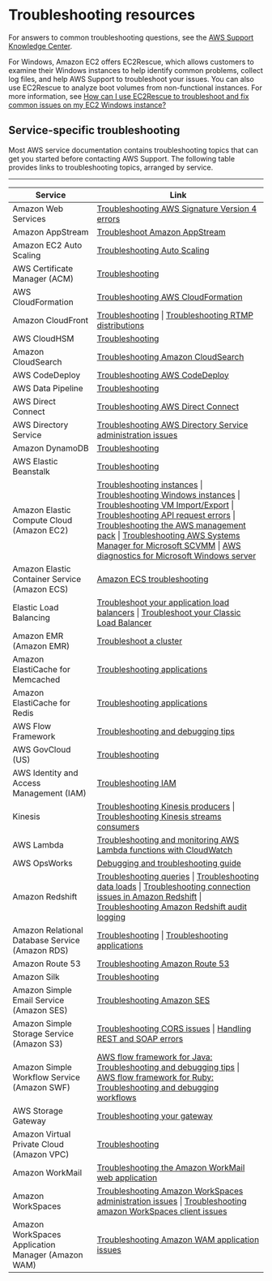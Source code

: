 # Troubleshooting resources<a name="troubleshooting"></a>

For answers to common troubleshooting questions, see the [AWS Support Knowledge Center](https://aws.amazon.com/premiumsupport/knowledge-center)\.

For Windows, Amazon EC2 offers EC2Rescue, which allows customers to examine their Windows instances to help identify common problems, collect log files, and help AWS Support to troubleshoot your issues\. You can also use EC2Rescue to analyze boot volumes from non\-functional instances\. For more information, see [How can I use EC2Rescue to troubleshoot and fix common issues on my EC2 Windows instance?](https://aws.amazon.com/premiumsupport/knowledge-center/ec2rescue-windows-troubleshoot/)

## Service\-specific troubleshooting<a name="service-troubleshooting"></a>

Most AWS service documentation contains troubleshooting topics that can get you started before contacting AWS Support\. The following table provides links to troubleshooting topics, arranged by service\.


****  

| Service | Link | 
| --- | --- | 
| Amazon Web Services | [Troubleshooting AWS Signature Version 4 errors](https://docs.aws.amazon.com/general/latest/gr/signature-v4-troubleshooting.html) | 
| Amazon AppStream | [Troubleshoot Amazon AppStream](https://docs.aws.amazon.com/appstream2/latest/developerguide/troubleshooting.html) | 
| Amazon EC2 Auto Scaling | [Troubleshooting Auto Scaling](https://docs.aws.amazon.com/autoscaling/latest/userguide/CHAP_Troubleshooting.html) | 
| AWS Certificate Manager \(ACM\) | [Troubleshooting](https://docs.aws.amazon.com/acm/latest/userguide/troubleshooting.html) | 
| AWS CloudFormation | [Troubleshooting AWS CloudFormation](https://docs.aws.amazon.com/AWSCloudFormation/latest/UserGuide/troubleshooting.html) | 
| Amazon CloudFront | [Troubleshooting](https://docs.aws.amazon.com/AmazonCloudFront/latest/DeveloperGuide/Troubleshooting.html) \| [Troubleshooting RTMP distributions](https://docs.aws.amazon.com/AmazonCloudFront/latest/DeveloperGuide/Streaming_Troubleshooting.html)  | 
| AWS CloudHSM | [Troubleshooting](https://docs.aws.amazon.com/cloudhsm/latest/userguide/cloud-hsm-troubleshooting.html) | 
| Amazon CloudSearch | [Troubleshooting Amazon CloudSearch](https://docs.aws.amazon.com/cloudsearch/latest/developerguide/troubleshooting.html) | 
| AWS CodeDeploy | [Troubleshooting AWS CodeDeploy](https://docs.aws.amazon.com/codedeploy/latest/userguide/troubleshooting.html) | 
| AWS Data Pipeline | [Troubleshooting](https://docs.aws.amazon.com/datapipeline/latest/DeveloperGuide/dp-troubleshooting.html) | 
| AWS Direct Connect | [Troubleshooting AWS Direct Connect](https://docs.aws.amazon.com/directconnect/latest/UserGuide/Troubleshooting.html) | 
| AWS Directory Service | [Troubleshooting AWS Directory Service administration issues](https://docs.aws.amazon.com/directoryservice/latest/admin-guide/admin_troubleshooting.html) | 
| Amazon DynamoDB | [Troubleshooting](https://docs.aws.amazon.com/amazondynamodb/latest/developerguide/DynamoDBPipeline.html#DataPipelineExportImport.Troubleshooting) | 
| AWS Elastic Beanstalk | [Troubleshooting](https://docs.aws.amazon.com/elasticbeanstalk/latest/dg/troubleshooting.html) | 
| Amazon Elastic Compute Cloud \(Amazon EC2\) | [Troubleshooting instances](https://docs.aws.amazon.com/AWSEC2/latest/UserGuide/ec2-instance-troubleshoot.html) \| [Troubleshooting Windows instances](https://docs.aws.amazon.com/AWSEC2/latest/WindowsGuide/troubleshooting-windows-instances.html) \| [Troubleshooting VM Import/Export](https://docs.aws.amazon.com/AWSEC2/latest/UserGuide/VMImportTroubleshooting.html) \| [Troubleshooting API request errors](https://docs.aws.amazon.com/AWSEC2/latest/UserGuide/query-api-troubleshooting.html) \| [Troubleshooting the AWS management pack](https://docs.aws.amazon.com/AWSEC2/latest/WindowsGuide/TroubleshootingAWSmp.html) \| [Troubleshooting AWS Systems Manager for Microsoft SCVMM](https://docs.aws.amazon.com/AWSEC2/latest/WindowsGuide/scvmm-troubleshoot.html) \| [AWS diagnostics for Microsoft Windows server](https://docs.aws.amazon.com/AWSEC2/latest/WindowsGuide/Windows-Server-Diagnostics.html)  | 
| Amazon Elastic Container Service \(Amazon ECS\) | [Amazon ECS troubleshooting](https://docs.aws.amazon.com/AmazonECS/latest/developerguide/troubleshooting.html) | 
| Elastic Load Balancing | [Troubleshoot your application load balancers](https://docs.aws.amazon.com/elasticloadbalancing/latest/application/load-balancer-troubleshooting.html) \| [Troubleshoot your Classic Load Balancer](https://docs.aws.amazon.com/elasticloadbalancing/latest/classic/elb-troubleshooting.html) | 
| Amazon EMR \(Amazon EMR\) | [Troubleshoot a cluster](https://docs.aws.amazon.com/emr/latest/DeveloperGuide/emr-troubleshoot.html) | 
| Amazon ElastiCache for Memcached | [Troubleshooting applications](https://docs.aws.amazon.com/AmazonElastiCache/latest/mem-ug/Troubleshooting.html) | 
| Amazon ElastiCache for Redis | [Troubleshooting applications](https://docs.aws.amazon.com/AmazonElastiCache/latest/red-ug/Troubleshooting.html) | 
| AWS Flow Framework | [Troubleshooting and debugging tips](https://docs.aws.amazon.com/amazonswf/latest/awsflowguide/troubleshooting.html) | 
| AWS GovCloud \(US\) | [Troubleshooting](https://docs.aws.amazon.com/govcloud-us/latest/UserGuide/govcloud-troubleshooting.html) | 
| AWS Identity and Access Management \(IAM\) | [Troubleshooting IAM](https://docs.aws.amazon.com/IAM/latest/UserGuide/iam-troubleshooting.html) | 
| Kinesis | [Troubleshooting Kinesis producers](https://docs.aws.amazon.com/kinesis/latest/dev/troubleshooting-producers.html) \| [Troubleshooting Kinesis streams consumers](https://docs.aws.amazon.com/kinesis/latest/dev/troubleshooting-consumers.html) | 
| AWS Lambda | [Troubleshooting and monitoring AWS Lambda functions with CloudWatch](https://docs.aws.amazon.com/lambda/latest/dg/monitoring-functions.html) | 
| AWS OpsWorks | [Debugging and troubleshooting guide](https://docs.aws.amazon.com/opsworks/latest/userguide/troubleshoot.html) | 
| Amazon Redshift | [Troubleshooting queries](https://docs.aws.amazon.com/redshift/latest/dg/queries-troubleshooting.html) \| [Troubleshooting data loads](https://docs.aws.amazon.com/redshift/latest/dg/t_Troubleshooting_load_errors.html) \| [Troubleshooting connection issues in Amazon Redshift](https://docs.aws.amazon.com/redshift/latest/mgmt/troubleshooting-connections.html) \| [Troubleshooting Amazon Redshift audit logging](https://docs.aws.amazon.com/redshift/latest/mgmt/db-auditing.html#db-auditing-failures) | 
| Amazon Relational Database Service \(Amazon RDS\) | [Troubleshooting](https://docs.aws.amazon.com/AmazonRDS/latest/UserGuide/CHAP_Troubleshooting.html) \| [Troubleshooting applications](https://docs.aws.amazon.com/AmazonRDS/latest/UserGuide/APITroubleshooting.html) | 
| Amazon Route 53 | [Troubleshooting Amazon Route 53](https://docs.aws.amazon.com/Route53/latest/DeveloperGuide/troubleshooting-route-53.html) | 
| Amazon Silk | [Troubleshooting](https://docs.aws.amazon.com/silk/latest/developerguide/troubleshooting.html) | 
| Amazon Simple Email Service \(Amazon SES\) | [Troubleshooting Amazon SES](https://docs.aws.amazon.com/ses/latest/DeveloperGuide/troubleshooting.html) | 
| Amazon Simple Storage Service \(Amazon S3\) | [Troubleshooting CORS issues](https://docs.aws.amazon.com/AmazonS3/latest/dev/cors-troubleshooting.html) \| [Handling REST and SOAP errors](https://docs.aws.amazon.com/AmazonS3/latest/dev/HandlingErrors.html) | 
| Amazon Simple Workflow Service \(Amazon SWF\) | [AWS flow framework for Java: Troubleshooting and debugging tips](https://docs.aws.amazon.com/amazonswf/latest/awsflowguide/troubleshooting.html) \| [AWS flow framework for Ruby: Troubleshooting and debugging workflows](https://docs.aws.amazon.com/amazonswf/latest/awsrbflowguide/programming-troubleshooting.html) | 
| AWS Storage Gateway | [Troubleshooting your gateway](https://docs.aws.amazon.com/storagegateway/latest/userguide/Troubleshooting-common.html) | 
| Amazon Virtual Private Cloud \(Amazon VPC\) | [Troubleshooting](https://docs.aws.amazon.com/vpc/latest/adminguide/Troubleshooting.html) | 
| Amazon WorkMail | [Troubleshooting the Amazon WorkMail web application](https://docs.aws.amazon.com/workmail/latest/userguide/troubleshooting.html) | 
| Amazon WorkSpaces | [Troubleshooting Amazon WorkSpaces administration issues](https://docs.aws.amazon.com/workspaces/latest/adminguide/admin_troubleshooting.html) \| [Troubleshooting amazon WorkSpaces client issues](https://docs.aws.amazon.com/workspaces/latest/adminguide/client_troubleshooting.html) | 
| Amazon WorkSpaces Application Manager \(Amazon WAM\) | [Troubleshooting Amazon WAM application issues](http://docs.aws.amazon.com/wam/latest/userguide/troubleshooting.html) | 